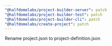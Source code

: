 ```yaml
---
"@halfdomelabs/project-builder-server": patch
"@halfdomelabs/project-builder-test": patch
"@halfdomelabs/project-builder-cli": patch
"@halfdomelabs/create-project": patch
---
```


Rename project.json to project-definition.json

